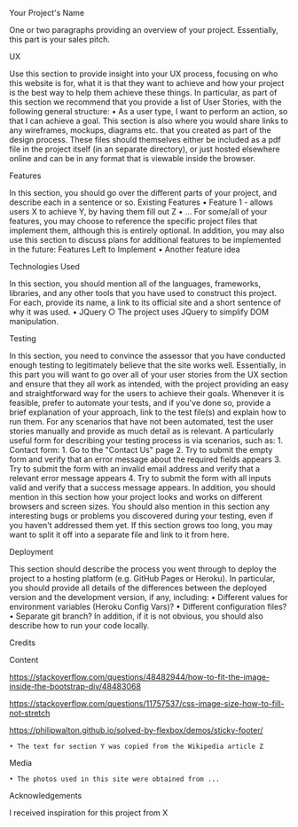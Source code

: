 Your Project's Name

One or two paragraphs providing an overview of your project.
Essentially, this part is your sales pitch.

UX

Use this section to provide insight into your UX process, focusing on who this website is for, what it is that they want to achieve and how your project is the best way to help them achieve these things.
In particular, as part of this section we recommend that you provide a list of User Stories, with the following general structure:
	• As a user type, I want to perform an action, so that I can achieve a goal.
This section is also where you would share links to any wireframes, mockups, diagrams etc. that you created as part of the design process. These files should themselves either be included as a pdf file in the project itself (in an separate directory), or just hosted elsewhere online and can be in any format that is viewable inside the browser.

Features

In this section, you should go over the different parts of your project, and describe each in a sentence or so.
Existing Features
	• Feature 1 - allows users X to achieve Y, by having them fill out Z
	• ...
For some/all of your features, you may choose to reference the specific project files that implement them, although this is entirely optional.
In addition, you may also use this section to discuss plans for additional features to be implemented in the future:
Features Left to Implement
	• Another feature idea

Technologies Used

In this section, you should mention all of the languages, frameworks, libraries, and any other tools that you have used to construct this project. For each, provide its name, a link to its official site and a short sentence of why it was used.
	• JQuery
		○ The project uses JQuery to simplify DOM manipulation.

Testing

In this section, you need to convince the assessor that you have conducted enough testing to legitimately believe that the site works well. Essentially, in this part you will want to go over all of your user stories from the UX section and ensure that they all work as intended, with the project providing an easy and straightforward way for the users to achieve their goals.
Whenever it is feasible, prefer to automate your tests, and if you've done so, provide a brief explanation of your approach, link to the test file(s) and explain how to run them.
For any scenarios that have not been automated, test the user stories manually and provide as much detail as is relevant. A particularly useful form for describing your testing process is via scenarios, such as:
	1. Contact form:
		1. Go to the "Contact Us" page
		2. Try to submit the empty form and verify that an error message about the required fields appears
		3. Try to submit the form with an invalid email address and verify that a relevant error message appears
		4. Try to submit the form with all inputs valid and verify that a success message appears.
In addition, you should mention in this section how your project looks and works on different browsers and screen sizes.
You should also mention in this section any interesting bugs or problems you discovered during your testing, even if you haven't addressed them yet.
If this section grows too long, you may want to split it off into a separate file and link to it from here.

Deployment

This section should describe the process you went through to deploy the project to a hosting platform (e.g. GitHub Pages or Heroku).
In particular, you should provide all details of the differences between the deployed version and the development version, if any, including:
	• Different values for environment variables (Heroku Config Vars)?
	• Different configuration files?
	• Separate git branch?
In addition, if it is not obvious, you should also describe how to run your code locally.

Credits

Content

https://stackoverflow.com/questions/48482944/how-to-fit-the-image-inside-the-bootstrap-div/48483068

https://stackoverflow.com/questions/11757537/css-image-size-how-to-fill-not-stretch

https://philipwalton.github.io/solved-by-flexbox/demos/sticky-footer/

	• The text for section Y was copied from the Wikipedia article Z

Media

	• The photos used in this site were obtained from ...

Acknowledgements

I received inspiration for this project from X